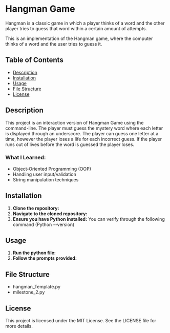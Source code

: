 # Hangman Game

Hangman is a classic game in which a player thinks of a word and the other player tries to guess that word within a certain amount of attempts.

This is an implementation of the Hangman game, where the computer thinks of a word and the user tries to guess it. 

## Table of Contents

- [Description](#description)
- [Installation](#installation)
- [Usage](#usage)
- [File Structure](#file-structure)
- [License](#license)

## Description

This project is an interaction version of Hangman Game using the command-line.
The player must guess the mystery word where each letter is displayed through an underscore.
The player can guess one letter at a time, however the player loses a life for each incorrect guess.
If the player runs out of lives before the word is guessed the player loses.

### What I Learned:

- Object-Oriented Programming (OOP)
- Handling user input/validation
- String manipulation techniques

## Installation

1. **Clone the repository:**
2. **Navigate to the cloned repository:**
3. **Ensure you have Python installed:** You can verify through the following command (Python --version)

## Usage

1. **Run the python file:**
2. **Follow the prompts provided:**

## File Structure

- hangman_Template.py
- milestone_2.py

## License

This project is licensed under the MIT License. See the LICENSE file for more details.
